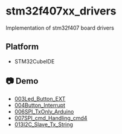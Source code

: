 # stm32f407xx_drivers

Implementation of stm32f407 board drivers

## Platform

- STM32CubeIDE

## 📷 Demo

- [003Led_Button_EXT](https://drive.google.com/file/d/11DLUJbQEtnHMTRcJgLKTahB5wR_5hLNX/view?usp=sharing)
- [004Button_Interrupt](https://drive.google.com/file/d/1MAqFuGXobyTxHzSd-BfKGibwUMVknUr2/view?usp=sharing)
- [006SPI_TxOnly_Arduino](https://drive.google.com/file/d/1nDsWmUhJQYjeczqnmFnVT44hLMRL-yAI/view?usp=sharing)
- [007SPI_cmd_Handling_cmd4](https://drive.google.com/file/d/1CIP25Wdcpj62ng_ARuU_5zW21-Yep0hK/view?usp=sharing)
- [013I2C_Slave_Tx_String](https://drive.google.com/uc?export=download&id=1olqrNanSYq6Z5XyS97dPgzZQJg1T3fAe)
